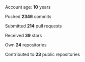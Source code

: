 Account age: **10** years

Pushed **2346** commits

Submitted **214** pull requests

Received **39** stars

Own **24** repositories

Contributed to **23** public repositories
